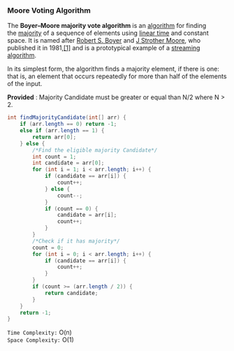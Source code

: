 ### Moore Voting Algorithm
The **Boyer–Moore majority vote algorithm** is an [algorithm](https://en.wikipedia.org/wiki/Algorithm "Algorithm") for finding the [majority](https://en.wikipedia.org/wiki/Majority "Majority") of a sequence of elements using [linear time](https://en.wikipedia.org/wiki/Linear_time "Linear time") and constant space. It is named after [Robert S. Boyer](https://en.wikipedia.org/wiki/Robert_S._Boyer "Robert S. Boyer") and [J Strother Moore](https://en.wikipedia.org/wiki/J_Strother_Moore "J Strother Moore"), who published it in 1981,[[1]](https://en.wikipedia.org/wiki/Boyer%E2%80%93Moore_majority_vote_algorithm#cite_note-bm-1) and is a prototypical example of a [streaming algorithm](https://en.wikipedia.org/wiki/Streaming_algorithm "Streaming algorithm").

In its simplest form, the algorithm finds a majority element, if there is one: that is, an element that occurs repeatedly for more than half of the elements of the input.

**Provided** : Majority Candidate must be greater or equal than N/2 where N > 2.

```java
int findMajorityCandidate(int[] arr) {  
    if (arr.length == 0) return -1;  
    else if (arr.length == 1) {  
        return arr[0];  
    } else {  
        /*Find the eligible majority Candidate*/  
        int count = 1;  
        int candidate = arr[0];  
        for (int i = 1; i < arr.length; i++) {  
            if (candidate == arr[i]) {  
                count++;  
            } else {  
                count--;  
            }  
            if (count == 0) {  
                candidate = arr[i];  
                count++;  
            }  
        }  
        /*Check if it has majority*/  
        count = 0;  
        for (int i = 0; i < arr.length; i++) {  
            if (candidate == arr[i]) {  
                count++;  
            }  
        }  
        if (count >= (arr.length / 2)) {  
            return candidate;  
        }  
    }  
    return -1;  
}
```

`Time Complexity:` O(n)\
`Space Complexity:` O(1)


